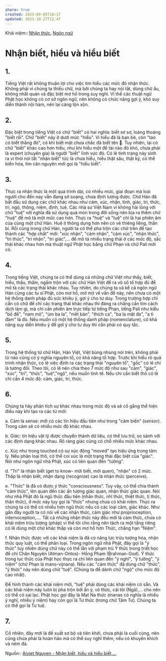```yaml
---
share: true
created: 2023-09-05T16:17
updated: 2023-10-27T12:47
---
```

Khái niệm:: [Nhận thức](../../%CE%9E%20Kh%C3%A1i%20ni%E1%BB%87m/Nh%E1%BA%ADn%20th%E1%BB%A9c/index.md), [Ngôn ngữ](../../%CE%9E%20Kh%C3%A1i%20ni%E1%BB%87m/Nh%E1%BA%ADn%20th%E1%BB%A9c/Ng%C3%B4n%20ng%E1%BB%AF.md)


# Nhận biết, hiểu và hiểu biết

## 1. 
Tiếng Việt rất không thuận lợi cho việc tìm hiểu các mức độ nhận thức. Không phải vì chúng ta thiếu chữ, mà bởi chúng ta hay nói tắt, dùng chữ ẩu, không nhất quán và đặc biệt mơ hồ trong suy nghĩ. Vì thế các thuật ngữ Phật học không có cơ sở ngôn ngữ, nên không có chức năng gợi ý, khó suy diễn thành nội hàm, nên lại càng lộn xộn.

## 2. 
Đặc biệt trong tiếng Việt có chữ "biết" có hai nghĩa: biết sơ sơ, loáng thoáng "biết rồi". Chữ "biết" này ở dưới mức "hiểu". Vì hiểu đã là bạn bè, còn "tao có biết thằng đó", có khi biết mặt chưa chắc đã biết tên 🙂. Tuy nhiên, lại có chữ "biết" khác cao hơn hiểu, như khi hiểu một đề tài nào đó khó, chưa phải là expert (chuyên gia) là người "biết" lĩnh vực đó. Có lẽ tình trạng này sinh ra vì thói nói tắt "nhận biết" tức là chưa hiểu, hiểu thật sâu, thật kỹ, có thể biến hóa, tìm căn nguyên mới gọi là "hiểu biết".

## 3. 
Thực ra nhận thức là một quá trình dài, có nhiều mức, giai đoạn mà loài người cho đến nay vẫn đang sờ soạng, chưa định lượng được. Chữ Hán đã bắt đầu sử dụng các chữ khác nhau như cảm, xúc, nhận, tỉnh, giác, tri, thức, trí, ngộ, thông, niệm, định, tuệ. Các nhà sư Việt Nam vì không hài lòng với chữ "tuệ" với nghĩa đã sử dụng quá mòn trong đời sống nên bịa ra thêm chữ "huệ" để mô tả một mức cao hơn. Thực ra "huệ" và "tuệ" chỉ là hai phiên âm của cùng một chữ Hán. Huệ ít thông dụng hơn nên có vẻ thiêng liêng, thần bí. Rồi cũng trong chữ Hán, người ta có thể pha trộn các chữ trên để tạo thành các "hợp chất" mới: "xúc nhận", "cảm nhận", "cảm xúc", "nhận thức", "tri thức", "tri nhận", "tri giác",... để mô tả nhiều trạng thái ở các mức độ, sắc thái khác nhau hơn mà thuật ngữ Phật học bằng chữ Phạn và chữ Pali mới có.

## 4. 
Trong tiếng Việt, chúng ta có thể dùng cả những chữ Việt như thấy, biết, hiểu, thấu, thấm, ngấm trộn với các chữ Hán Việt để ra vô số tổ hợp đủ để mô tả các trạng thái khác nhau. Tuy nhiên, do chúng ta và kể cả ngôn ngữ Hán cùng các tu sĩ Phật, còn mơ hồ, mờ mịt về vấn đề này, nên chưa có một hệ thống danh pháp đủ sức khiêu ý, gợi ý cho tư duy. Trong trường hợp chỉ cần có chữ để chỉ các trạng thái khác nhau thì đáng ra chẳng cần tìm cách dịch làm gì, mà chỉ cần phiên âm trực tiếp từ tiếng Phạn, tiếng Pali như kiểu "bồ đề", "nam mô", "úm ba la", "niết bàn", "thích ca", "ba la mật đa", "a tì đàm" là đủ. Nếu muốn có một hệ thống danh pháp (nomenclature), có khả năng suy diễn khiêu ý để gợi ý cho tư duy thì cần phải có quy tắc.

## 5. 
Trong hệ thống từ chữ Hán, Hán Việt, Việt bùng nhùng nói trên, không phải từ nào cũng có ý nghĩa nguyên tố, có khả năng tổ hợp. Trước khi hiểu rõ quá trình nhận thức, có lẽ việc định ra các trạng thái "nguyên tố", "gốc" có lẽ chỉ là tương đối. Theo tôi, có lẽ nên chia theo 7 mức độ như sau "cảm", "giác", "xúc", "tri", "thức", "tuệ","ngộ", nếu muốn tinh tế. Nếu chỉ cần biết thô có lẽ chỉ cần 4 mức độ: cảm, giác, tri, thức.

## 6. 
Chúng ta hãy phân tích sự khác nhau trong mức độ và sẽ cố gắng thể hiện điều này khi tạo ra các từ mới:

a. Cảm là sense: mới có các tín hiệu đầu tiên như trong "cảm biến" (sensor). Trong cảm sẽ có nhiều mức độ khác nhau.

b. Giác: tín hiệu vật lý được chuyển thành dữ liệu, có thể lưu trữ, so sánh với các định dạng khác nhau. Rõ ràng giác cũng có chỗ nhiều mức khác nhau.

c. Xúc như trong touched có sự xúc động "moved" tạo hiệu ứng trong tâm lý. Nếu phân loại thô, có thể coi xúc là một trạng thái đặc biệt của "giác". Nói như ngôn ngữ nhà Phật, xúc có liên quan đến "tưởng".

d. "Tri" là nhận biết (get to know- mới biết, mới quen), "nhận" có 2 mức. Thấp là nhận biết, nhận dạng (recognize) cao là nhận thức (perceive).

e. "Thức" là đã có được ý thức "consciousness". Tuy vậy, có thể chia thành "cảm thức", lên quan đến các ấn tượng giác quan, nhận thức giác quan. Nói như nhà Phật đó là ngũ thức đầu tiên (nhãn thức, nhĩ thức, thiệt thức, tị thức, thân thức), ở mức này tuy gọi là "thức" nhưng chưa có khái niệm. Thực ra chúng ta có thể có nhiều hơn ngũ thức nếu có các loại cảm, giác khác. Như gần đây người ta có nói về các nhận thức, cảm giác như proprioception, internoception,.... Tất cả những nhận thức này đều mới là cảm thức, chưa có khái niệm trừu tượng (pháp) vì thế tôi cho rằng nên tách ra một tầng riêng có lẽ dùng một chữ khác thấp và còn mơ hồ hơn Thức, chẳng hạn "Niệm".

f. Nhận thức được với các khái niệm là đã có năng lực trừu tượng hóa, nhận thức quy luật, có thể phân loại. Trong ngôn ngữ nhà Phật, đây gọi là "ý thức" tuy nhiên dùng chữ này có thể lẫn với phạm trù Ý thức trong triết học để chỉ Chân Nguyên (Atman-Ontos)- Hồng Phạm (Brahman-God). Ý thức trong lục thức của Phật học thực ra chỉ liên quan đến "ý nghĩ", "ý tưởng", "ý niệm" (chữ Phạn là mano-vijnana). Nếu các "cảm thức" đã dùng chữ "thức", "ý thức" này nên dùng chữ "tuệ". (Chúng ta để dành chữ "ngộ" cho mức độ cao nhất).

Để hình thành các khái niệm mới, "tuệ" phải dùng các khái niệm có sẵn. Và các khái niệm này luôn bị pha trộn bởi ẩn ý, vô thức, cái tôi (Ngã),... cho nên có thể có sai lạc. Phật học gọi đây là Mạt Na thức (manas có nghĩa là nhiều ý nghĩ, nhiều ý niệm) hay còn gọi là Tư thức (trong chữ Tâm Tư). Chúng ta có thể gọi là Tư tuệ.

## 7. 
Cố nhiên, đây mới là đề xuất sơ bộ và tiên khởi, chưa phải là cuối cùng, nên cũng chưa phải là hoàn hảo mà có thể suy nghĩ thêm, nếu có khuyến khích và ném đá.

Nguồn:: [Aiviet Nguyen - Nhận biết, hiểu và hiểu biết,...](https://www.facebook.com/aiviet.nguyen.9/posts/pfbid037SQw7C7LBRUiRfkDAt7LXV6M5GM7miZmmhHCskUwSQAMS444W8kxBvLJ8HvgRnKhl)